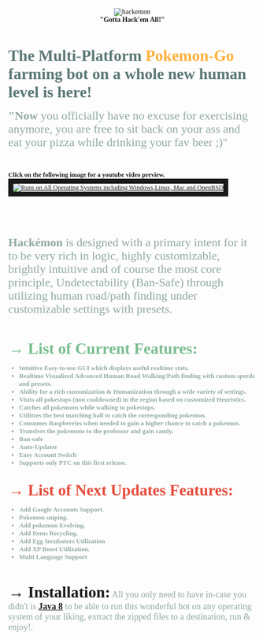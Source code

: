 
<font face="Lucida Console">
<center><img src="http://puu.sh/qlIQC/7b9adb7a67.png" alt="hackemon"></center>

<center><b>"Gotta Hack'em All!"</b></center>


 <br><br> <font color="5B7876" size="6px"><b>The Multi-Platform <font color="FFB03B">Pokemon-Go</font> farming bot on a whole new human level is here! </b></font><br><br><font size="5px" color=91AA9D><b>"Now</b> you officially have no excuse for exercising anymore, you are free to sit back on your ass and eat your pizza while drinking your fav beer ;)"</font>
 
 <br>
 
 <font size=2px><b>Click on the following image for a youtube video preview.</b><font>
<a href="http://www.youtube.com/watch?feature=player_embedded&v=F6pjaP6Gtcs
" target="_blank"><img src="http://puu.sh/qlLMz/1f98389e8f.png" 
alt="Runs on All Operating Systems including Windows,Linux, Mac and OpenBSD"  border="10" /></a>

<br>

<font size="5px" color="91AA9D"><font size="6px" color="405952"> <br> </font><b>Hackémon</b> is designed with a primary intent for it to be very rich in logic, highly customizable, brightly intuitive and of course the most core principle, Undetectability (Ban-Safe) through utilizing human road/path finding under customizable settings with presets.</font>
<br><br><br><br>
<b><font color="79BD8F" size="6px">→ List of Current Features:</font></b>
<font color="91AA9D">
<b>
<ul>
<li>Intuitive Easy-to-use GUI which displays useful realtime stats.</li>
<li>Realtime Visualized Advanced Human Road Walking/Path finding with custom speeds and presets.</li>
<li>Ability for a rich customization & Humanization through a wide variety of settings. </li>
<li>Visits all pokestops (non cooldowned) in the region based on customized Heuristics. </li>
<li>Catches all pokemons while walking to pokestops.</li>
<li>Utilitzes the best matching ball to catch the corresponding pokemon.</li>
<li>Consumes Raspberries when needed to gain a higher chance to catch a pokemon.</li>
<li>Transfers the pokemons to the professor and gain candy.</li>
<li>Ban-safe</li>
<li>Auto-Updater</li>
<li>Easy Account Switch</li>
<li>Supports only PTC on this first release. </li>
</ul>
</b>
</font>
 
<br>
<b><font color="E74C3C" size="6px">→ List of Next Updates Features:</font></b>
<font color="91AA9D">
<ul>
<b>
<li>Add Google Accounts Support.</li>
<li>Pokemon sniping.</li>
<li>Add pokemon Evolving.</li>
<li>Add Items Recycling. </li>
<li>Add Egg Incubators Utilization</li>
<li>Add XP Boost Utilization.</li>
<li>Multi Language Support</li>
</b>
</ul>
</font>

<br><br>
<b><font color="" size="6px">→ Installation:</font></b>
<font color=91AA9D size ="4px">
All you only need to have in-case you didn't is <b><a href="http://www.oracle.com/technetwork/java/javase/downloads/jdk8-downloads-2133151.html">Java 8</a></b> to be able to run this wonderful bot on any operating system of your liking, extract the
zipped files to a destination, run & enjoy!.</font>

